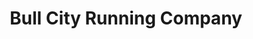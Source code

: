 ---
title: "Bull City Running Company"
url: /durham/bull-city-running-company-washington-street/
shop: clothes
---
